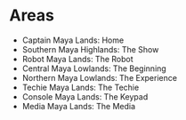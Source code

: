 # Areas

- Captain Maya Lands: Home
- Southern Maya Highlands: The Show
- Robot Maya Lands: The Robot
- Central Maya Lowlands: The Beginning
- Northern Maya Lowlands: The Experience
- Techie Maya Lands: The Techie
- Console Maya Lands: The Keypad
- Media Maya Lands: The Media
